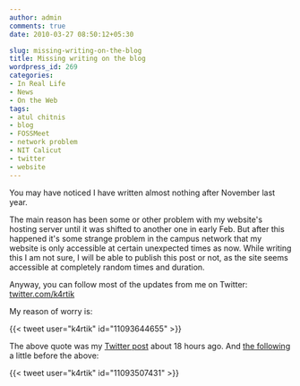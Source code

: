 ```yaml
---
author: admin
comments: true
date: 2010-03-27 08:50:12+05:30

slug: missing-writing-on-the-blog
title: Missing writing on the blog
wordpress_id: 269
categories:
- In Real Life
- News
- On the Web
tags:
- atul chitnis
- blog
- FOSSMeet
- network problem
- NIT Calicut
- twitter
- website
---
```


You may have noticed I have written almost nothing after November last year.

The main reason has been some or other problem with my website's hosting server until it was shifted to another one in early Feb. But after this happened it's some strange problem in the campus network that my website is only accessible at certain unexpected times as now. While writing this I am not sure, I will be able to publish this post or not, as the site seems accessible at completely random times and duration.

Anyway, you can follow most of the updates from me on Twitter: [twitter.com/k4rtik](https://twitter.com/k4rtik)

My reason of worry is:

{{< tweet user="k4rtik" id="11093644655" >}}

The above quote was my [Twitter post](http://twitter.com/k4rtik/statuses/11093644655) about 18 hours ago. And [the following](http://twitter.com/k4rtik/status/11093507431) a little before the above:

{{< tweet user="k4rtik" id="11093507431" >}}
